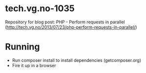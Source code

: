 tech.vg.no-1035
===============

Repository for blog post: PHP - Perform requests in parallel (http://tech.vg.no/2013/07/23/php-perform-requests-in-parallel/)

Running
=======
 * Run composer install to install dependencies (getcomposer.org)
 * Fire it up in a browser

